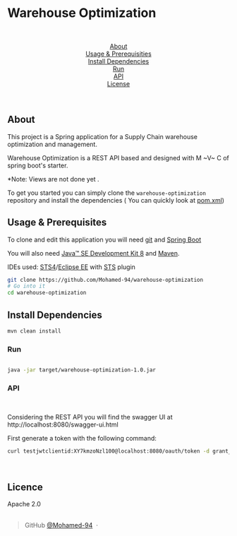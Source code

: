# Warehouse Optimization
<br>

<p align="center">
  <a href="#about">About</a> 
<br>
  <a href="#usage-&-prerequisities">Usage & Prerequisities</a> 
  <br>
  <a href="#install-dependencies">Install Dependencies</a> 
  <br>
  <a href="#run">Run</a> 
  <br>
  <a href="#api">API</a> 
    <br>
  <a href="#license">License</a>
</p>
<br>
  
## About
  
This project is a Spring application for a Supply Chain warehouse optimization and management.

Warehouse Optimization is a REST API based and designed with M ~V~ C of spring boot's starter.
 
*Note: Views are not done yet .
  
To get you started you can simply clone the `warehouse-optimization` repository and install the dependencies ( You can quickly look at [pom.xml](https://github.com/Mohamed94/warehouse-optimization/pom.xml))


## Usage & Prerequisites

To clone and edit this application you will need [git](https://git-scm.com/) and [Spring Boot](https://projects.spring.io/spring-boot/)

You will also need [Java™ SE Development Kit 8](http://www.oracle.com/technetwork/java/javase/downloads) and [Maven](https://maven.apache.org/download.cgi).
<br>

IDEs used: [STS4](https://spring.io/tools)/[Eclipse EE](https://www.eclipse.org/downloads/packages/release/kepler/sr2/eclipse-ide-java-ee-developers) with [STS](https://spring.io/tools) plugin


```bash
git clone https://github.com/Mohamed-94/warehouse-optimization
# Go into it
cd warehouse-optimization

```

## Install Dependencies


```bash
mvn clean install
```

### Run
 
```bash

java -jar target/warehouse-optimization-1.0.jar
```

### API
<br>

Considering the REST API you will find the swagger UI at http://localhost:8080/swagger-ui.html

First generate a token with the following command:

```bash
curl testjwtclientid:XY7kmzoNzl100@localhost:8080/oauth/token -d grant_type=password -d username=user -d password=jwtpass
```
<br>

## Licence

Apache 2.0
<br>
<br>

> GitHub [@Mohamed-94](https://github.com/Mohamed-94) &nbsp;&middot;&nbsp;
